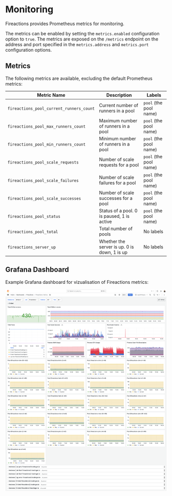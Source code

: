 # Monitoring

Fireactions provides Prometheus metrics for monitoring.

The metrics can be enabled by setting the `metrics.enabled` configuration option to `true`. The metrics are exposed on the `/metrics` endpoint on the address and port specified in the `metrics.address` and `metrics.port` configuration options.

## Metrics

The following metrics are available, excluding the default Prometheus metrics:

| Metric Name                          | Description                                       | Labels                   |
|--------------------------------------|---------------------------------------------------|--------------------------|
| `fireactions_pool_current_runners_count` | Current number of runners in a pool           | `pool` (the pool name)   |
| `fireactions_pool_max_runners_count`     | Maximum number of runners in a pool           | `pool` (the pool name)   |
| `fireactions_pool_min_runners_count`     | Minimum number of runners in a pool           | `pool` (the pool name)   |
| `fireactions_pool_scale_requests`        | Number of scale requests for a pool           | `pool` (the pool name)   |
| `fireactions_pool_scale_failures`        | Number of scale failures for a pool           | `pool` (the pool name)   |
| `fireactions_pool_scale_successes`       | Number of scale successes for a pool          | `pool` (the pool name)   |
| `fireactions_pool_status`                | Status of a pool. 0 is paused, 1 is active    | `pool` (the pool name)   |
| `fireactions_pool_total`                 | Total number of pools                         | No labels                |
| `fireactions_server_up`                  | Whether the server is up. 0 is down, 1 is up  | No labels                |

## Grafana Dashboard

Example Grafana dashboard for vizualisation of Fireactions metrics:

![Grafana Dashboard](../images/grafana-dashboard.png)

